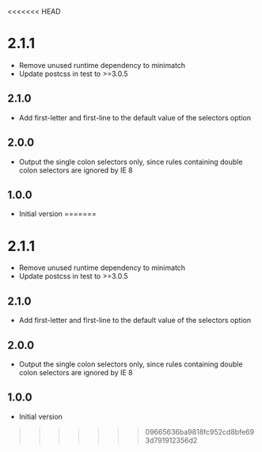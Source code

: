 <<<<<<< HEAD
# 2.1.1

* Remove unused runtime dependency to minimatch
* Update postcss in test to >=3.0.5

## 2.1.0

* Add first-letter and first-line to the default value of the selectors option

## 2.0.0

* Output the single colon selectors only, since rules containing double colon selectors are ignored by IE 8

## 1.0.0

* Initial version
=======
# 2.1.1

* Remove unused runtime dependency to minimatch
* Update postcss in test to >=3.0.5

## 2.1.0

* Add first-letter and first-line to the default value of the selectors option

## 2.0.0

* Output the single colon selectors only, since rules containing double colon selectors are ignored by IE 8

## 1.0.0

* Initial version
>>>>>>> 09665636ba9818fc952cd8bfe693d791912356d2

